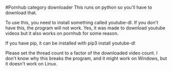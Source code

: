 #Pornhub category downloader
This runs on python so you'll have to download that.


To use this, you need to install something called youtube-dl. If you don't have this, the program will not work. Yes, it was made to download youtube videos but it also works on pornhub for some reason.

If you have pip, it can be installed with pip3 install youtube-dl


Please set the thread count to a factor of the downloaded video count. I don't know why this breaks the program, and it might work on Windows, but it doesn't work on Linux.
